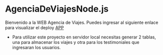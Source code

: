 # AgenciaDeViajesNode.js

Bienvenido a la WEB Agencia de Viajes.
Puedes ingresar al siguiente enlace para visualizar el deploy <a href="https://agenciadeviajesnode-js.onrender.com">APP</a>

 - Para utilizar este proyecto en servidor local necesitas generar 2 tablas, una para almacenar los viajes y otra para los testimoniales que ingresaran los usuarios.

 
